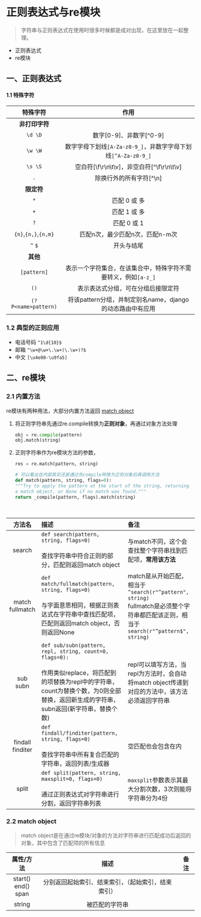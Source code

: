 # 正则表达式与re模块

>字符串与正则表达式在使用时很多时候都是成对出现，在这里放在一起整理。

* 正则表达式
* re模块


## 一、正则表达式

#### 1.1 特殊字符

|特殊字符|作用|
|:---:|:---:|
|**非打印字符**||
|`\d \D`|数字[0-9]、非数字[^0-9]|
|`\w \W`|数字字母下划线`[A-Za-z0-9_]`，非数字字母下划线`[^A-Za-z0-9_]`|
|`\s \S`|空白符[\f\r\n\t\v]，非空白符[^\f\r\n\t\v]|
|`.`|除换行外的所有字符[^\n]|
|**限定符**||
|`*`|匹配 0 或 多|
|`+`|匹配 1 或 多|
|`?`|匹配 0 或 1 |
|`{n}`,`{n,}`,`{n,m}`|匹配n次，最少匹配n次，匹配n-m次|
|`^` `$`|开头与结尾|
|**其他**||
|`[pattern]`|表示一个字符集合，在该集合中，特殊字符不需要转义，例如`[a-z_]`|
|`()`|表示表达式分组，可在分组后接限定符|
|`(?P<name>pattern)`|将该pattern分组，并制定别名name，django的动态路由中有应用|

### 1.2 典型的正则应用

* 电话号码 `^1\d{10}$`
* 邮箱 `^\w+@\w+\.\w+(\.\w+)?$`
* 中文 `[\u4e00-\u9fa5]`



## 二、re模块

### 2.1 内置方法

re模块有两种用法，大部分内置方法返回 [match object](#match-object)

1. 将正则字符串先通过re.compile转换为**正则对象**，再通过对象方法处理
	
	```python
	obj = re.compile(pattern)
	obj.match(string)
	```
2. 正则字符串作为re模块方法的参数，

	```python
	res = re.match(pattern, string)
	
	# 可以看出在内部其实还是通过先compile转换为正则对象后再调用方法
	def match(pattern, string, flags=0):
    """Try to apply the pattern at the start of the string, returning
    a match object, or None if no match was found."""
    return _compile(pattern, flags).match(string)  
	
	```

<br>

|方法名|描述|备注|
|:---:|:---|:---|
|search|`def search(pattern, string, flags=0)`<br><br>查找字符串中符合正则的部分，匹配则返回match object|与match不同，这个会查找整个字符串找到匹配项，**常用该方法**|
|match<br>fullmatch|`def match/fullmatch(pattern, string, flags=0)`<br><br>与字面意思相同，根据正则表达式在字符串中查找匹配项，匹配则返回match object，否则返回None|match是从开始匹配，相当于`^search(r"^pattern", string)`<br>fullmatch是必须整个字符串都匹配该正则，相当于`search(r"^pattern$", string)`|
|sub<br>subn|`def sub/subn(pattern, repl, string, count=0, flags=0):`<br><br>作用类似replace，将匹配到的项替换为repl中的字符串，count为替换个数，为0则全部替换，返回新生成的字符串，subn返回(新字符串，替换个数)|repl可以填写方法，当repl为方法时，会自动将match object传递到对应的方法中，该方法必须返回字符串|
|findall<br>finditer|`def findall/finditer(pattern, string, flags=0)`<br><br>查找字符串中所有复合匹配的字符串，返回列表/生成器|空匹配也会包含在内|
|split|`def split(pattern, string, maxsplit=0, flags=0)`<br><br>通过正则表达式对字符串进行分割，返回字符串列表|`maxsplit`参数表示其最大分割次数，3次则能将字符串分为4份|

### 2.2 <a name="match-object"></a>match object
>match object是在通过re模块/对象的方法对字符串进行匹配成功后返回的对象，其中包含了匹配项的所有信息

|属性/方法|描述|备注|
|:---:|:---:|:---:|
|start()<br>end()<br>span|分别返回起始索引、结束索引，（起始索引，结束索引）||
|string|被匹配的字符串|